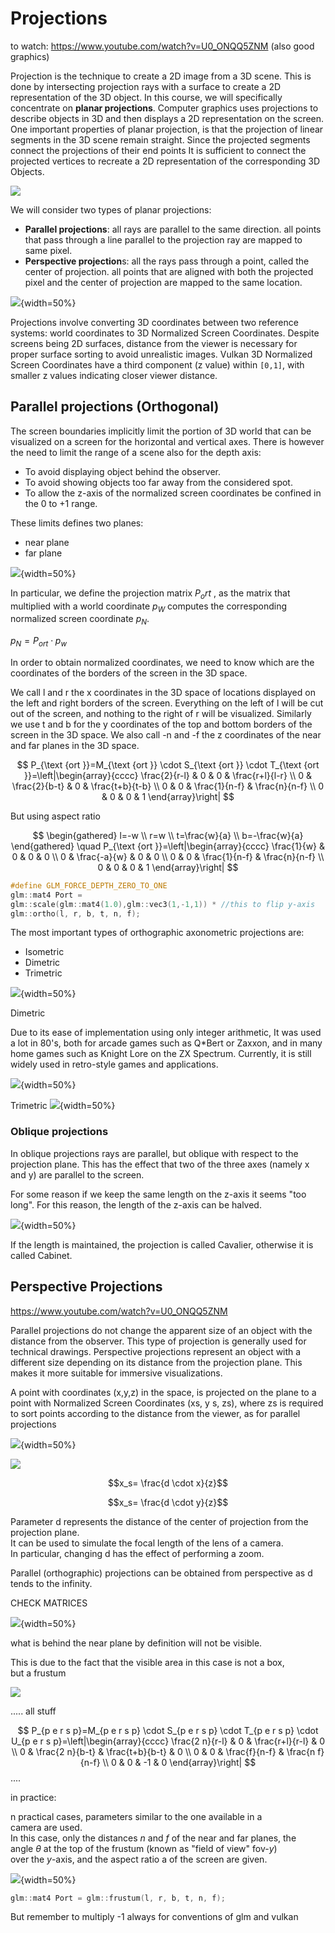 # Projections 

to watch: https://www.youtube.com/watch?v=U0_ONQQ5ZNM (also good graphics)


Projection is the technique to create a 2D image from a 3D scene. This is done by intersecting projection rays with a surface to create a 2D representation of the 3D object. In this course, we will specifically concentrate on **planar projections**.
Computer graphics uses projections to describe objects in 3D and then displays a 2D representation on the screen.
One important properties of planar projection, is that the
projection of linear segments in the 3D scene remain straight.
Since the projected segments connect the projections of their end
points It is sufficient to connect the projected vertices to recreate a 2D representation of the corresponding 3D Objects. 

![](images/39d18793fe61af35d7b62951fa874eaa.png)


We will consider two types of planar projections:

- **Parallel projections**: all rays are parallel to the same direction. all points that pass through a line parallel to the projection ray are mapped to same pixel. 
- **Perspective projection**s: all the rays pass through a point, called the center of projection. all points that are aligned with both the projected pixel and the center of projection are mapped to the same location.


![](images/444ea4a9d3b217ce8efc3f66f0ec6532.png){width=50%}


Projections involve converting 3D coordinates between two reference systems: world coordinates to 3D Normalized Screen Coordinates. Despite screens being 2D surfaces, distance from the viewer is necessary for proper surface sorting to avoid unrealistic images. Vulkan 3D Normalized Screen Coordinates have a third component (z value) within `[0,1]`, with smaller z values indicating closer viewer distance. 

## Parallel projections (Orthogonal)

The screen boundaries implicitly limit the portion of 3D world
that can be visualized on a screen for the horizontal and
vertical axes.
There is however the need to limit the range of a scene also
for the depth axis:

- To avoid displaying object behind the observer.
- To avoid showing objects too far away from the
considered spot.
- To allow the z-axis of the normalized screen coordinates
be confined in the 0 to +1 range.

These limits defines two planes: 

- near plane
- far plane 

![](images/717032de1565436db06c43c11f7ae4f3.png){width=50%}


In particular, we define the projection matrix $P_ort$ , as the matrix that multiplied with a world coordinate $p_W$ computes the corresponding normalized screen coordinate $p_N$. 

$p_N = P_{ort} \cdot p_w$  

In order to obtain normalized coordinates, we need to know which
are the coordinates of the borders of the screen in the 3D space.


We call l and r the x coordinates in the 3D space of locations
displayed on the left and right borders of the screen.
Everything on the left of l will be cut out of the screen, and nothing
to the right of r will be visualized.
Similarly we use t and b for the y coordinates of the top and
bottom borders of the screen in the 3D space.
We also call -n and -f the z coordinates of the near and far planes in
the 3D space.

$$
P_{\text {ort }}=M_{\text {ort }} \cdot S_{\text {ort }} \cdot T_{\text {ort }}=\left|\begin{array}{cccc}
\frac{2}{r-l} & 0 & 0 & \frac{r+l}{l-r} \\
0 & \frac{2}{b-t} & 0 & \frac{t+b}{t-b} \\
0 & 0 & \frac{1}{n-f} & \frac{n}{n-f} \\
0 & 0 & 0 & 1
\end{array}\right|
$$


But using aspect ratio 

$$
\begin{gathered}
l=-w \\
r=w \\
t=\frac{w}{a} \\
b=-\frac{w}{a}
\end{gathered} \quad P_{\text {ort }}=\left|\begin{array}{cccc}
\frac{1}{w} & 0 & 0 & 0 \\
0 & \frac{-a}{w} & 0 & 0 \\
0 & 0 & \frac{1}{n-f} & \frac{n}{n-f} \\
0 & 0 & 0 & 1
\end{array}\right|
$$




````cpp
#define GLM_FORCE_DEPTH_ZERO_TO_ONE 
glm::mat4 Port = 
glm::scale(glm::mat4(1.0),glm::vec3(1,-1,1)) * //this to flip y-axis 
glm::ortho(l, r, b, t, n, f);
````


The most important types of orthographic axonometric projections are:
- Isometric
- Dimetric
- Trimetric

![](images/51a0605312a8cc46e68122d974f914e8.png){width=50%}


Dimetric

Due to its ease of implementation using only integer arithmetic, It was used a lot in 80's, both for arcade games such as Q*Bert or Zaxxon, and in many home games such as Knight Lore on the ZX Spectrum. Currently, it is still widely used in retro-style games and applications.

![](images/7437aae35b23bac314de5f149d17f0a1.png){width=50%}


Trimetric
![](images/29fe698c2fa0677e875264ba3472ccd2.png){width=50%}


### Oblique projections 

In oblique projections rays are parallel, but oblique with respect to the projection plane. This has the effect that two of the three axes (namely x and y) are parallel to the screen. 


For some reason if we keep the same length on the z-axis it seems "too long". For this reason, the length of the z-axis can be halved. 

![](images/79b4f985353d42efcb8f5403ada531ce.png){width=50%}

If the length is maintained, the projection is called Cavalier, otherwise it is called Cabinet.


## Perspective Projections

https://www.youtube.com/watch?v=U0_ONQQ5ZNM

Parallel projections do not change the apparent size of an object with the distance from the observer. This type of projection is generally used for technical drawings. Perspective projections represent an object with a different size depending on its distance from the projection plane. This makes it more suitable for immersive visualizations.

A point with coordinates (x,y,z) in the space, is projected on the plane to a point with Normalized Screen Coordinates (xs, y s, zs), where zs is required to sort points according to the distance from the viewer, as for parallel projections

![](images/f518dfebfc49d768242777e251a5d079.png){width=50%}



![](images/8e2ad2c3540aef670749b8fa451085e2.png)


$$x_s= \frac{d \cdot x}{z}$$

$$x_s= \frac{d \cdot y}{z}$$

Parameter d represents the distance of the center of projection from the  
projection plane.  
It can be used to simulate the focal length of the lens of a camera.  
In particular, changing d has the effect of performing a zoom.


Parallel (orthographic) projections can be obtained from perspective as d tends to the infinity.


CHECK MATRICES 

![](images/cd44b3856671c19b6964dc6fdec78a73.png){width=50%}


what is behind the near plane by definition will not be visible. 



This is due to the fact that the visible area in this case is not a box,  
but a frustum

![](3ce87dc57977fb7fa001ff250443b5d6.png)


..... all stuff

$$
P_{p e r s p}=M_{p e r s p} \cdot S_{p e r s p} \cdot T_{p e r s p} \cdot U_{p e r s p}=\left|\begin{array}{cccc}
\frac{2 n}{r-l} & 0 & \frac{r+l}{r-l} & 0 \\
0 & \frac{2 n}{b-t} & \frac{t+b}{b-t} & 0 \\
0 & 0 & \frac{f}{n-f} & \frac{n f}{n-f} \\
0 & 0 & -1 & 0
\end{array}\right|
$$
....

in practice:

n practical cases, parameters similar to the one available in a  
camera are used.  
In this case, only the distances $n$ and $f$ of the near and far planes, the  
angle $\theta$ at the top of the frustum (known as "field of view" fov-$y$)  
over the $y$-axis, and the aspect ratio a of the screen are given.

![](images/ee6d2a5b459574f334cfcad8ce631bb1.png){width=50%}


```cpp
glm::mat4 Port = glm::frustum(l, r, b, t, n, f);
```

But remember to multiply -1 always for conventions of glm and vulkan 



